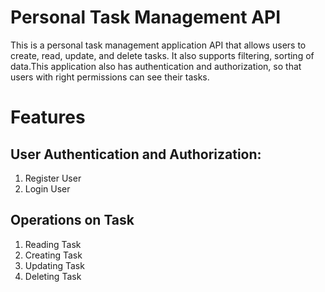 # Personal Task Management API
This is a personal task management application API that allows users to create, read, update, and delete tasks. It also supports filtering, sorting of data.This application also has authentication and authorization, so that users with right permissions can see their tasks.

# Features
## User Authentication and Authorization:
1. Register User
2. Login User
## Operations on Task
1. Reading Task
2. Creating Task
3. Updating Task
4. Deleting Task